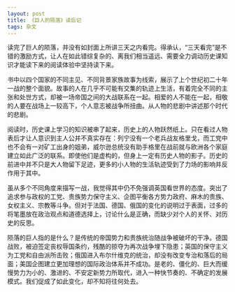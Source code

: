 ```yaml
---
layout: post
title: 《巨人的陨落》读后记
tags: 杂文
---
```


读完了巨人的陨落，并没有如封面上所讲三天之内看完。得承认，“三天看完”是不错的激励方式，让人在如此错综复杂的、离我们相当遥远、需要全力调动历史课知识才能读下来的阅读体验中坚持读下来。

书中以四个国家的不同主见、不同背景家族故事为线索，展示了上个世纪初二十年一战的整个面貌。故事的人在几乎不可能有交集的轨迹上生活，有着完全不同的主张和处世方式，却被一场帝国之间的大战联系在一起。相爱的人不能在一起，相敬的人要在战场上一较高下，个人意志被战争所扭曲。从人物的悲剧中讲述那个时代的悲剧。

阅读时，历史课上学习的知识被串了起来，历史上的人物跃然纸上。只在看过人物表后才让人意识到主人公并不真实存在：列宁没有一个老兵战友格里戈，而工党中也不会有一对矿工出身的姐弟，威尔逊总统没有助手格里在战前就与欧洲各个家庭建立如此广泛的联系。即使他们是虚构的，但身上一定有历史人物的影子。历史的前进中并不只是大人物留下足迹，更多的小人物的生活轨迹受到了力场的影响并反作用于其中。

虽从多个不同角度来描写一战，我觉得其中仍不免强调英国看世界的态度。突出了追求参与政权的工党、贵族势力保守主义、企图平衡各方势力政府、麻木的贵族、女权主义、宗教等斗争。但对于法国、德国、俄国的变化的说明过于表面，过多的将笔墨放在政治观点和道德选择上，讨论什么是正确，而缺少对个人的关怀、对历史的反思。

陨落的巨人指的是什么？是传统的帝国势力和贵族统治随战争被破坏的干净。德国战败，被迫签定丧权辱国条约，残酷的掠夺为再次战争埋下隐患；英国的保守主义为工党和自由派所击败；俄国进入布尔什维克的统治，却没有改变专治和落后的局面；美国企图建立更加理想的国际政治体系并不成功。是老的、僵化的、巨大而缓慢势力为小的、激进的、不安定新势力所取代，进入一种快节奏的、不确定的发展模式。我们促成了如此变化，却不知将往何处去。
